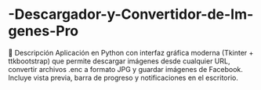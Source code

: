 # -Descargador-y-Convertidor-de-Im-genes-Pro
📝 Descripción  Aplicación en Python con interfaz gráfica moderna (Tkinter + ttkbootstrap) que permite descargar imágenes desde cualquier URL, convertir archivos .enc a formato JPG y guardar imágenes de Facebook. Incluye vista previa, barra de progreso y notificaciones en el escritorio.
